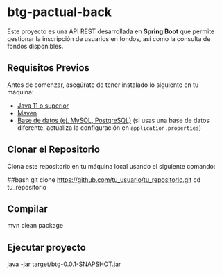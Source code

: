 # btg-pactual-back

Este proyecto es una API REST desarrollada en **Spring Boot** que permite gestionar la inscripción de usuarios en fondos, así como la consulta de fondos disponibles.

## Requisitos Previos

Antes de comenzar, asegúrate de tener instalado lo siguiente en tu máquina:

- [Java 11 o superior](https://www.oracle.com/java/technologies/javase-jdk11-downloads.html)
- [Maven](https://maven.apache.org/download.cgi)
- [Base de datos (ej. MySQL, PostgreSQL)](https://www.mysql.com/downloads/) (si usas una base de datos diferente, actualiza la configuración en `application.properties`)

## Clonar el Repositorio

Clona este repositorio en tu máquina local usando el siguiente comando:

##bash
git clone https://github.com/tu_usuario/tu_repositorio.git
cd tu_repositorio

## Compilar
mvn clean package

## Ejecutar proyecto
java -jar target/btg-0.0.1-SNAPSHOT.jar